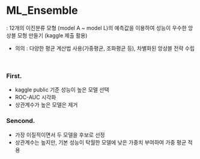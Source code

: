 # ML_Ensemble
: 12개의 이진분류 모형 (model A ~ model L)의 예측값을 이용하여 성능이 우수한 앙상블 모형 만들기 (kaggle 제출 활용)
- 의의 : 다양한 평균 계산법 사용(가중평균, 조화평균 등), 차별화된 앙상블 전략 수립
<br>

### First.
- kaggle public 기준 성능이 높은 모델 선택
- ROC-AUC 시각화
- 상관계수가 높은 모델은 제거

### Sencond.
- 가장 이질적이면서 두 모델을 후보로 선정
- 상관계수는 높지만, 기본 성능이 탁월한 모델에 낮은 가중치 부여하여 가중 평균 적용

